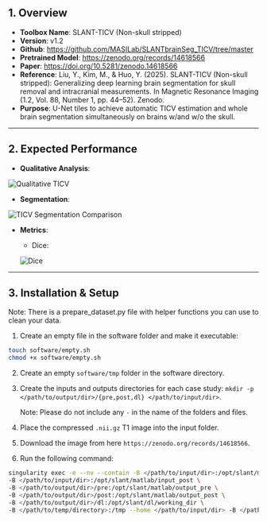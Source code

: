## 1. Overview
- **Toolbox Name**: SLANT-TICV (Non-skull stripped)
- **Version**: v1.2
- **Github**: https://github.com/MASILab/SLANTbrainSeg_TICV/tree/master
- **Pretrained Model**: https://zenodo.org/records/14618566
- **Paper**: https://doi.org/10.5281/zenodo.14618566
- **Reference**: Liu, Y., Kim, M., & Huo, Y. (2025). SLANT-TICV (Non-skull stripped): Generalizing deep learning brain segmentation for skull removal and intracranial measurements. In Magnetic Resonance Imaging (1.2, Vol. 88, Number 1, pp. 44–52). Zenodo.
- **Purpose**: U-Net tiles to achieve automatic TICV estimation and whole brain segmentation simultaneously on brains w/and w/o the skull. 

---

## 2. Expected Performance

- **Qualitative Analysis**:

![Qualitative TICV](/documentation/Screenshot%20from%202025-04-09%2010-17-24.png)
- **Segmentation**: 

![TICV Segmentation Comparison](/documentation/Screenshot%20from%202025-04-09%2010-16-48.png) 
- **Metrics**: 
    - Dice:

    ![Dice](/documentation/Screenshot%20from%202025-04-09%2010-20-28.png)

---

## 3. Installation & Setup
Note: There is a prepare_dataset.py file with helper functions you can use to clean your data.
1. Create an empty file in the software folder and make it executable: 
```bash
touch software/empty.sh
chmod +x software/empty.sh
```
2. Create an empty `software/tmp` folder in the software directory.
3. Create the inputs and outputs directories for each case study: `mkdir -p </path/to/output/dir>/{pre,post,dl} </path/to/input/dir>`.

    Note: Please do not include any `-` in the name of the folders and files.

4. Place the compressed `.nii.gz` T1 image into the input folder.
5. Download the image from here `https://zenodo.org/records/14618566`.
6. Run the following command:
```bash
singularity exec -e --nv --contain -B </path/to/input/dir>:/opt/slant/matlab/input_pre \
-B </path/to/input/dir>:/opt/slant/matlab/input_post \
-B </path/to/output/dir>/pre:/opt/slant/matlab/output_pre \
-B </path/to/output/dir>/post:/opt/slant/matlab/output_post \
-B </path/to/output/dir>/dl:/opt/slant/dl/working_dir \
-B </path/to/temp/directory>:/tmp --home </path/to/input/dir> -B </path/to/empty.sh>/empty.sh:</path/to/input/dir>/.bashrc <singularity_path> /opt/slant/run.sh
```